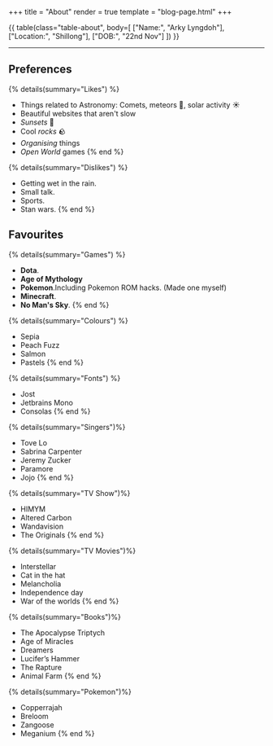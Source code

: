 +++
title = "About"
render = true
template = "blog-page.html"
+++



<!-- ## Bio -->

<!-- * Full Name - Arkydon Lyngdoh
* DoB - 22nd Nov
* Location - Shillong
* Introvert, chronically online, attention seeker, paranoid
-->

{{ table(class="table-about", body=[
    ["Name:", "Arky Lyngdoh"],
    ["Location:", "Shillong"],
    ["DOB:", "22nd Nov"]
]) }}

----


## Preferences
{% details(summary="Likes") %}
* Things related to Astronomy: Comets, meteors 🌠, solar activity ☀️
* Beautiful websites that aren't slow
* *Sunsets* 🌄
* Cool *rocks* 🪨
* *Organising* things
* *Open World* games
{% end %}

{% details(summary="Dislikes") %}
* Getting wet in the rain.
* Small talk.
* Sports.
* Stan wars. 
{% end %}


## Favourites

{% details(summary="Games") %}
* **Dota**.
* **Age of Mythology**
* **Pokemon**.Including Pokemon ROM hacks. (Made one myself)
* **Minecraft**.
* **No Man's Sky**.
{% end %}
 

{% details(summary="Colours") %}
* Sepia 
* Peach Fuzz
* Salmon
* Pastels
{% end %}


{% details(summary="Fonts") %}
* Jost
* Jetbrains Mono
* Consolas
{% end %}

{% details(summary="Singers")%}
* Tove Lo
* Sabrina Carpenter
* Jeremy Zucker
* Paramore
* Jojo
{% end %}


{% details(summary="TV Show")%}
* HIMYM
* Altered Carbon
* Wandavision
* The Originals
{% end %}

{% details(summary="TV Movies")%}
* Interstellar
* Cat in the hat
* Melancholia
* Independence day
* War of the worlds
{% end %}


{% details(summary="Books")%}
* The Apocalypse Triptych
* Age of Miracles
* Dreamers
* Lucifer’s Hammer
* The Rapture
* Animal Farm
{% end %}

{% details(summary="Pokemon")%}
* Copperrajah 
* Breloom
* Zangoose
* Meganium
{% end %}

<!--
<details>
<summary>
TV
</summary>
{% details(summary="Movies") %}
- dsfsdf
- sdfsdfsdfsdfsdf
{% end %}

{% details(summary="Show") %}
- dsfsdf
- sdfsdfsdfsdfsdf
{% end %}

</details>
-->


<!--
## Other Favourites

* **Colours** : Sepia, Peach Fuzz, Salmon.
* **Fonts**: Jost, Jetbrains Mono.
* **Emojis**: 🍂🍁
* **Seasons** : Autumn🍂 and Summer☀️. Winter when it's Christmas.
* **Singers** : Tove Lo, Jeremy Zucker, Sabrina Carpenter, Troye, Paramore, Linkin Park.
* **TV** : Interstellar, HIMYM, Wandavision, Melancholia, The Originals, ...
* **Bible Translation**: NLT
-->